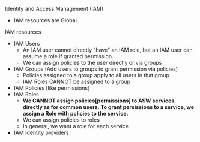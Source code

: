 Identity and Access Management (IAM)

- IAM resources are Global

IAM resources
- IAM Users
  - An IAM user cannot directly "have" an IAM role, but an IAM user can assume a role if granted permission.
  - We can assign policies to the user directly or via groups
- IAM Groups (Add users to groups to grant permission via policies)
  - Policies assigned to a group apply to all users in that group
  - IAM Roles CANNOT be assigned to a group
- IAM Policies [like permissions]
- IAM Roles
  - **We CANNOT assign policies[permissions] to ASW services directly as for common users. To grant persissions to a service, we assign a Role with policies to the service.**
  - We can assign policies to roles
  - In general, we want a role for each service
- IAM Identity providers
